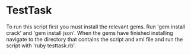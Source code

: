 # TestTask
To run this script first you must install the relevant gems. Run 'gem install crack' and 'gem install json'.
When the gems have finished installing navigate to the directory that contains the script and xml file and run the script with 'ruby testtask.rb'.
